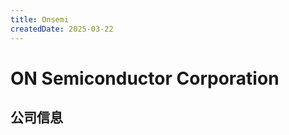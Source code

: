```yaml
---
title: Onsemi
createdDate: 2025-03-22
---
```


# ON Semiconductor Corporation

## 公司信息

<DirectHireCompanyTable state="arizona" city="phoenix" companyJsonFileName="onsemi" />